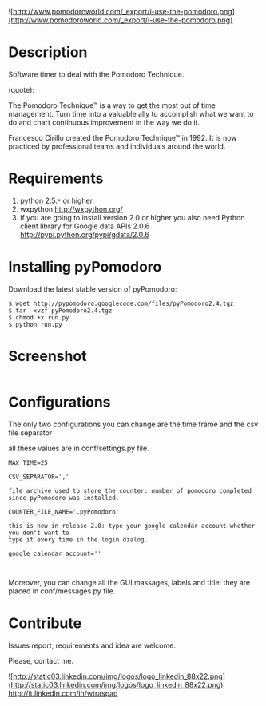 ![http://www.pomodoroworld.com/_export/i-use-the-pomodoro.png](http://www.pomodoroworld.com/_export/i-use-the-pomodoro.png)


# Description #

Software timer to deal with the Pomodoro Technique.

(quote):

The Pomodoro Technique™ is a way to get the most out of time management. Turn time into a valuable ally to accomplish what we want to do and chart continuous improvement in the way we do it.

Francesco Cirillo created the Pomodoro Technique™ in 1992. It is now practiced by professional teams and individuals around the world.

# Requirements #

  1. python 2.5.`*` or higher.
  1. wxpython http://wxpython.org/
  1. if you are going to install version 2.0 or higher you also need Python client library for Google data APIs 2.0.6 http://pypi.python.org/pypi/gdata/2.0.6

# Installing pyPomodoro #

Download the latest stable version of pyPomodoro:
```
$ wget http://pypomodoro.googlecode.com/files/pyPomodoro2.4.tgz
$ tar -xvzf pyPomodoro2.4.tgz 
$ chmod +x run.py
$ python run.py
```


# Screenshot #

> ![![](http://pypomodoro.googlecode.com/files/Screenshot.gif)](http://pypomodoro.googlecode.com/files/Screenshot.gif)

# Configurations #

The only two configurations you can change are the time frame
and the csv file separator

all these values are in conf/settings.py file.

```
MAX_TIME=25

CSV_SEPARATOR=','

file archive used to store the counter: number of pomodoro completed since pyPomodoro was installed.

COUNTER_FILE_NAME='.pyPomodoro'

this is new in release 2.0: type your google calendar account whether you don't want to
type it every time in the login dialog.

google_calendar_account=''



```

Moreover, you can change all the GUI massages, labels and title: they are placed in conf/messages.py file.

# Contribute #

Issues report, requirements and idea are welcome.

Please, contact me.

![http://static03.linkedin.com/img/logos/logo_linkedin_88x22.png](http://static03.linkedin.com/img/logos/logo_linkedin_88x22.png) http://it.linkedin.com/in/wtraspad



